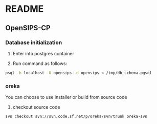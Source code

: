 # README

## OpenSIPS-CP

### Database initialization

1. Enter into postgres container

2. Run command as follows:
```sh
psql -h localhost -U opensips -d opensips < /tmp/db_schema.pgsql
```

### oreka
You can choose to use installer or build from source code

1. checkout source code
```
svn checkout svn://svn.code.sf.net/p/oreka/svn/trunk oreka-svn
```
